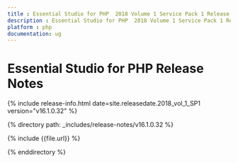 ```yaml
---
title : Essential Studio for PHP  2018 Volume 1 Service Pack 1 Release Notes
description : Essential Studio for PHP  2018 Volume 1 Service Pack 1 Release Notes
platform : php
documentation: ug
---
```


# Essential Studio for PHP  Release Notes

{% include release-info.html date=site.releasedate.2018_vol_1_SP1  version="v16.1.0.32" %} 

{% directory path: _includes/release-notes/v16.1.0.32 %}

{% include {{file.url}} %}

{% enddirectory %}